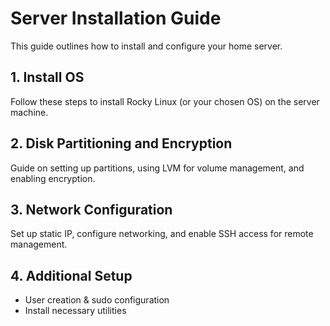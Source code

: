 # Server Installation Guide

This guide outlines how to install and configure your home server.

## 1. Install OS
Follow these steps to install Rocky Linux (or your chosen OS) on the server machine.

## 2. Disk Partitioning and Encryption
Guide on setting up partitions, using LVM for volume management, and enabling encryption.

## 3. Network Configuration
Set up static IP, configure networking, and enable SSH access for remote management.

## 4. Additional Setup
- User creation & sudo configuration
- Install necessary utilities
